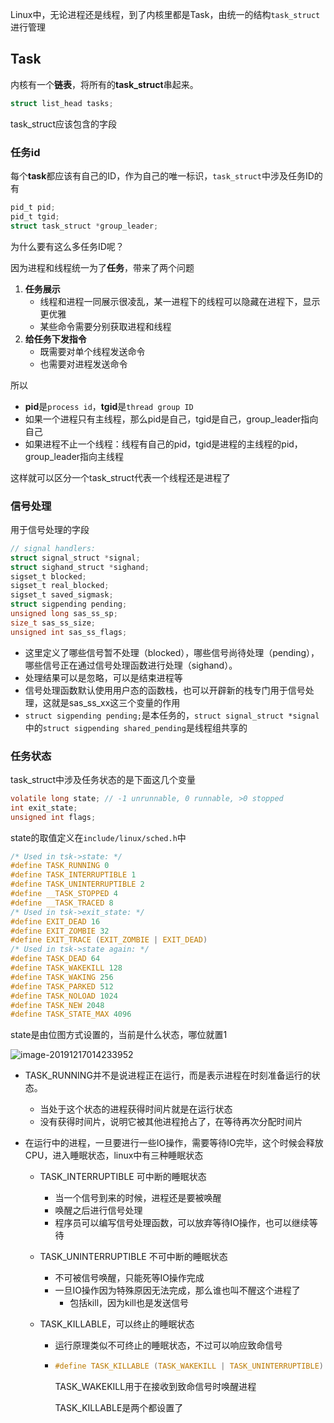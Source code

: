 ​	Linux中，无论进程还是线程，到了内核里都是Task，由统一的结构`task_struct`进行管理

## Task

内核有一个**链表**，将所有的**task_struct**串起来。

```c
struct list_head tasks;
```

task_struct应该包含的字段

### 任务id

每个**task**都应该有自己的ID，作为自己的唯一标识，`task_struct`中涉及任务ID的有

```c
pid_t pid;
pid_t tgid;
struct task_struct *group_leader;
```

为什么要有这么多任务ID呢？

因为进程和线程统一为了**任务**，带来了两个问题

1. **任务展示**
   - 线程和进程一同展示很凌乱，某一进程下的线程可以隐藏在进程下，显示更优雅
   - 某些命令需要分别获取进程和线程
2. **给任务下发指令**
   - 既需要对单个线程发送命令
   - 也需要对进程发送命令

所以

- **pid**是`process id`，**tgid**是`thread group ID`
- 如果一个进程只有主线程，那么pid是自己，tgid是自己，group_leader指向自己
- 如果进程不止一个线程：线程有自己的pid，tgid是进程的主线程的pid，group_leader指向主线程

这样就可以区分一个task_struct代表一个线程还是进程了

### 信号处理

用于信号处理的字段

```c
// signal handlers:
struct signal_struct *signal;
struct sighand_struct *sighand;
sigset_t blocked;
sigset_t real_blocked;
sigset_t saved_sigmask;
struct sigpending pending;
unsigned long sas_ss_sp;
size_t sas_ss_size;
unsigned int sas_ss_flags;
```

- 这里定义了哪些信号暂不处理（blocked），哪些信号尚待处理（pending），哪些信号正在通过信号处理函数进行处理（sighand）。
- 处理结果可以是忽略，可以是结束进程等
- 信号处理函数默认使用用户态的函数栈，也可以开辟新的栈专门用于信号处理，这就是sas_ss_xx这三个变量的作用
- `struct sigpending pending;`是本任务的，`struct signal_struct *signal`中的`struct sigpending shared_pending`是线程组共享的

### 任务状态

task_struct中涉及任务状态的是下面这几个变量

```c
volatile long state; // -1 unrunnable, 0 runnable, >0 stopped
int exit_state;
unsigned int flags;
```

state的取值定义在`include/linux/sched.h`中

```c
/* Used in tsk->state: */
#define TASK_RUNNING 0
#define TASK_INTERRUPTIBLE 1
#define TASK_UNINTERRUPTIBLE 2
#define __TASK_STOPPED 4
#define __TASK_TRACED 8
/* Used in tsk->exit_state: */
#define EXIT_DEAD 16
#define EXIT_ZOMBIE 32
#define EXIT_TRACE (EXIT_ZOMBIE | EXIT_DEAD)
/* Used in tsk->state again: */
#define TASK_DEAD 64
#define TASK_WAKEKILL 128
#define TASK_WAKING 256
#define TASK_PARKED 512
#define TASK_NOLOAD 1024
#define TASK_NEW 2048
#define TASK_STATE_MAX 4096
```

state是由位图方式设置的，当前是什么状态，哪位就置1

![image-20191217014233952](C:\Users\14550\AppData\Roaming\Typora\typora-user-images\image-20191217014233952.png)

- TASK_RUNNING并不是说进程正在运行，而是表示进程在时刻准备运行的状态。
  - 当处于这个状态的进程获得时间片就是在运行状态
  - 没有获得时间片，说明它被其他进程抢占了，在等待再次分配时间片

- 在运行中的进程，一旦要进行一些IO操作，需要等待IO完毕，这个时候会释放CPU，进入睡眠状态，linux中有三种睡眠状态

  - TASK_INTERRUPTIBLE 可中断的睡眠状态

    - 当一个信号到来的时候，进程还是要被唤醒
    - 唤醒之后进行信号处理
    - 程序员可以编写信号处理函数，可以放弃等待IO操作，也可以继续等待

  - TASK_UNINTERRUPTIBLE 不可中断的睡眠状态

    - 不可被信号唤醒，只能死等IO操作完成
    - 一旦IO操作因为特殊原因无法完成，那么谁也叫不醒这个进程了
      - 包括kill，因为kill也是发送信号

  - TASK_KILLABLE，可以终止的睡眠状态

    - 运行原理类似不可终止的睡眠状态，不过可以响应致命信号

    - ```c
      #define TASK_KILLABLE (TASK_WAKEKILL | TASK_UNINTERRUPTIBLE)
      ```

      TASK_WAKEKILL用于在接收到致命信号时唤醒进程

      TASK_KILLABLE是两个都设置了

